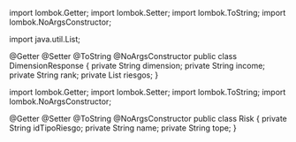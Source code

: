 import lombok.Getter;
import lombok.Setter;
import lombok.ToString;
import lombok.NoArgsConstructor;

import java.util.List;

@Getter
@Setter
@ToString
@NoArgsConstructor
public class DimensionResponse {
    private String dimension;
    private String income;
    private String rank;
    private List<Risk> riesgos;
}

import lombok.Getter;
import lombok.Setter;
import lombok.ToString;
import lombok.NoArgsConstructor;

@Getter
@Setter
@ToString
@NoArgsConstructor
public class Risk {
    private String idTipoRiesgo;
    private String name;
    private String tope;
}
